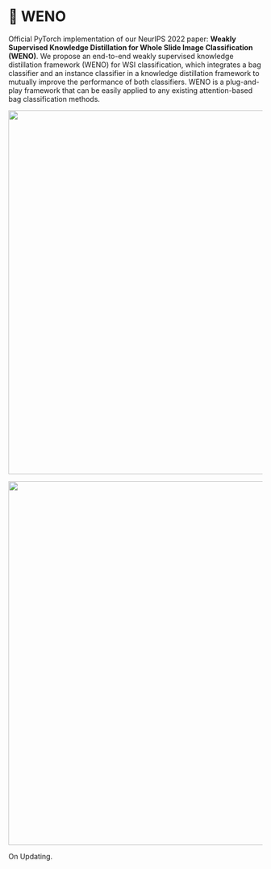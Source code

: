 # :camel: WENO
Official PyTorch implementation of our NeurIPS 2022 paper: **Weakly Supervised Knowledge Distillation for Whole Slide Image Classification (WENO)**. We propose an end-to-end weakly supervised knowledge distillation framework (WENO) for WSI classification, which integrates a bag classifier and an instance classifier in a knowledge distillation framework to mutually improve the performance of both classifiers. WENO is a plug-and-play framework that can be easily applied to any existing attention-based bag classification methods.

<p align="center">
  <img src="https://github.com/miccaiif/WENO/blob/main/figure2.png" width="720">
</p>

<p align="center">
  <img src="https://github.com/miccaiif/WENO/blob/main/figure3.jpg" width="720">
</p>

On Updating.
